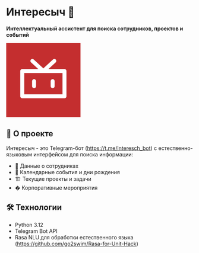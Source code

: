 # Интересыч 🤖

**Интеллектуальный ассистент для поиска сотрудников, проектов и событий**

<img src="logo.jpg" width="200" alt="Логотип Интересыч">

## 📌 О проекте

Интересыч - это Telegram-бот (https://t.me/interesch_bot) с естественно-языковым интерфейсом для поиска информации:
- 👥 Данные о сотрудниках
- 📅 Календарные события и дни рождения
- 🏗 Текущие проекты и задачи
- � Корпоративные мероприятия

## 🛠 Технологии

- Python 3.12
- Telegram Bot API
- Rasa NLU для обработки естественного языка (https://github.com/go2swim/Rasa-for-Unit-Hack)


